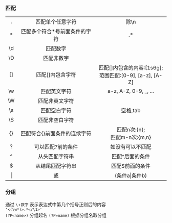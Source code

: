 ### 匹配
||||
|:-:|:-:|:-:|
|.|匹配单个任意字符|除\n|
|*|匹配多个符合*号前面条件的字符|.*|
|\d|匹配数字|
|\D|匹配非数字|
|[]|匹配[]内包含字符|匹配[]内包含的内容:[1s6g]; <br>范围匹配:[0-9], [a-z], [A-Z]|
|\w|匹配英文字符|a-z, A-Z, 0-9, _, ...|
|\W|匹配非英文字符||
|\s|匹配空白字符|空格,tab|
|\S|匹配非空白字符|
|{}|匹配符合{}前面条件的连续字符|匹配n次:{n}; <br>匹配m-n次:{m,n}|
|?|可以匹配?前的条件|如没有可以不匹配|
|^|从头匹配字符串|匹配^后面的条件|
|$|从结尾匹配字符串|匹配$前面的条件|
|\||或|(条件a\|条件b)|

### 分组
通过 `\`+`数字` 表示表达式中第几个括号正则后的内容    
`'<(\w*)>.*</\1>'`    
`(?P<name>)` 分组起名
`(?P=name)` 根据分组名取分组